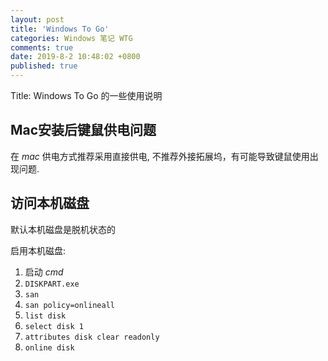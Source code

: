 ```yaml
---
layout: post
title: 'Windows To Go'
categories: Windows 笔记 WTG 
comments: true
date: 2019-8-2 10:48:02 +0800
published: true
---
```


Title: Windows To Go 的一些使用说明

## Mac安装后键鼠供电问题

在 *mac* 供电方式推荐采用直接供电, 不推荐外接拓展坞，有可能导致键鼠使用出现问题.

## 访问本机磁盘

默认本机磁盘是脱机状态的

启用本机磁盘:

1. 启动 *cmd*
2. `DISKPART.exe`
3. `san`
4. `san policy=onlineall`
5. `list disk`
6. `select disk 1`
7. `attributes disk clear readonly`
8. `online disk`
